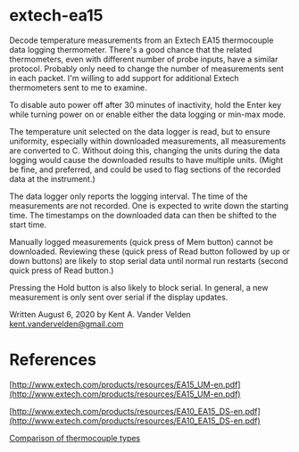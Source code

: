 # extech-ea15
Decode temperature measurements from an Extech EA15 thermocouple data logging thermometer. There's a good chance that the related thermometers, even with different number of probe inputs, have a similar protocol. Probably only need to change the number of measurements sent in each packet. I'm willing to add support for additional Extech thermometers sent to me to examine.

To disable auto power off after 30 minutes of inactivity, hold the Enter key while turning power on or enable either the data logging or min-max mode.

The temperature unit selected on the data logger is read, but to ensure uniformity, especially within downloaded measurements, all measurements are converted to C. Without doing this, changing the units during the data logging would cause the downloaded results to have multiple units. (Might be fine, and preferred, and could be used to flag sections of the recorded data at the instrument.)

The data logger only reports the logging interval. The time of the measurements are not recorded. One is expected to write down the starting time. The timestamps on the downloaded data can then be shifted to the start time.

Manually logged measurements (quick press of Mem button) cannot be downloaded. Reviewing these (quick press of Read button followed by up or down buttons) are likely to stop serial data until normal run restarts (second quick press of Read button.)

Pressing the Hold button is also likely to block serial. In general, a new measurement is only sent over serial if the display updates.

Written August 6, 2020 by Kent A. Vander Velden kent.vandervelden@gmail.com

# References

[http://www.extech.com/products/resources/EA15_UM-en.pdf](http://www.extech.com/products/resources/EA15_UM-en.pdf)

[http://www.extech.com/products/resources/EA10_EA15_DS-en.pdf](http://www.extech.com/products/resources/EA10_EA15_DS-en.pdf)

[Comparison of thermocouple types](https://www.thermocoupleinfo.com/thermocouple-types.htm)
